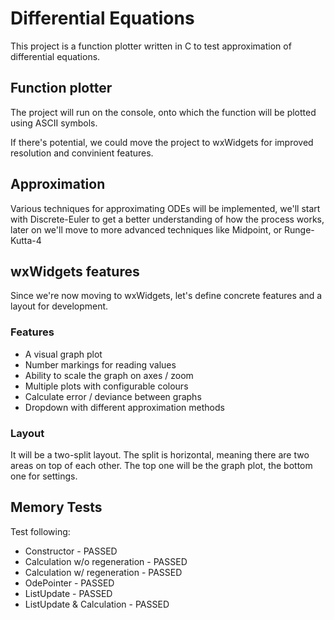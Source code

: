 # Differential Equations

This project is a function plotter written in C to test approximation of differential equations.

## Function plotter

The project will run on the console, onto which the function will be plotted using ASCII symbols.

If there's potential, we could move the project to wxWidgets for improved resolution and
convinient features.

## Approximation

Various techniques for approximating ODEs will be implemented, we'll start with Discrete-Euler to get
a better understanding of how the process works, later on we'll move to more advanced techniques
like Midpoint, or Runge-Kutta-4

## wxWidgets features

Since we're now moving to wxWidgets, let's define concrete features and a layout for development.

### Features

- A visual graph plot
- Number markings for reading values
- Ability to scale the graph on axes / zoom
- Multiple plots with configurable colours
- Calculate error / deviance between graphs
- Dropdown with different approximation methods

### Layout

It will be a two-split layout. The split is horizontal, meaning there are two areas on top of each other.
The top one will be the graph plot, the bottom one for settings.

## Memory Tests

Test following:

- Constructor - PASSED
- Calculation w/o regeneration - PASSED
- Calculation w/  regeneration - PASSED
- OdePointer - PASSED
- ListUpdate - PASSED
- ListUpdate & Calculation - PASSED
